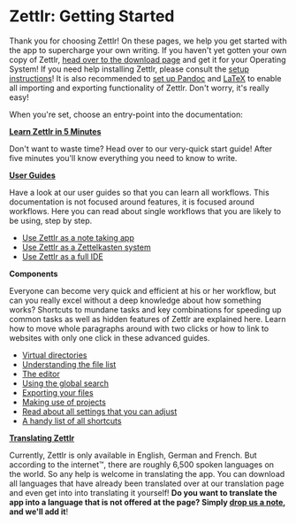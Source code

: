 # Zettlr: Getting Started

Thank you for choosing Zettlr! On these pages, we help you get started with the app to supercharge your own writing. If you haven't yet gotten your own copy of Zettlr, [head over to the download page](https://www.zettlr.com/download) and get it for your Operating System! If you need help installing Zettlr, please consult the [setup instructions](install.md)! It is also recommended to [set up Pandoc](install-pandoc.md) and [LaTeX](install-latex.md) to enable all importing and exporting functionality of Zettlr. Don't worry, it's really easy!

When you're set, choose an entry-point into the documentation:

**[Learn Zettlr in 5 Minutes](5-minutes.md)**

Don't want to waste time? Head over to our very-quick start guide! After five minutes you'll know everything you need to know to write.

**[User Guides](guides.md)**

Have a look at our user guides so that you can learn all workflows. This documentation is not focused around features, it is focused around workflows. Here you can read about single workflows that you are likely to be using, step by step.

* [Use Zettlr as a note taking app](guide-notes.md)
* [Use Zettlr as a Zettelkasten system](guide-zettelkasten.md)
* [Use Zettlr as a full IDE](guide-ide.md)

**Components**

Everyone can become very quick and efficient at his or her workflow, but can you really excel without a deep knowledge about how something works? Shortcuts to mundane tasks and key combinations for speeding up common tasks as well as hidden features of Zettlr are explained here. Learn how to move whole paragraphs around with two clicks or how to link to websites with only one click in these advanced guides.

* [Virtual directories](virtual-directories.md)
* [Understanding the file list](file-list.md)
* [The editor](editor.md)
* [Using the global search](search.md)
* [Exporting your files](export.md)
* [Making use of projects](projects.md)
* [Read about all settings that you can adjust](settings.md)
* [A handy list of all shortcuts](shortcuts.md)

**[Translating Zettlr](https://translate.zettlr.com/)**

Currently, Zettlr is only available in English, German and French. But according to the internet™, there are roughly 6,500 spoken languages on the world. So any help is welcome in translating the app. You can download all languages that have already been translated over at our translation page and even get into into translating it yourself! **Do you want to translate the app into a language that is not offered at the page? Simply [drop us a note](mailto:info@zettlr.com), and we'll add it**!
